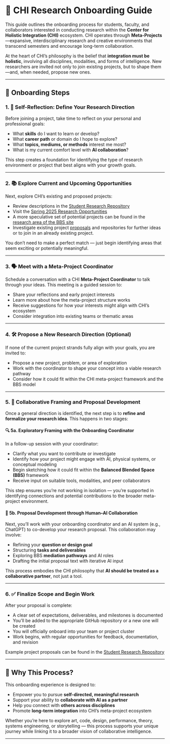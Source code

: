 # 🧭 CHI Research Onboarding Guide  

This guide outlines the onboarding process for students, faculty, and collaborators interested in conducting research within the **Center for Holistic Integration (CHI)** ecosystem. CHI operates through **Meta-Projects**—expansive, interdisciplinary research and creative environments that transcend semesters and encourage long-term collaboration.

At the heart of CHI’s philosophy is the belief that **integration must be holistic**, involving all disciplines, modalities, and forms of intelligence. New researchers are invited not only to join existing projects, but to shape them—and, when needed, propose new ones.

---

## 🔄 Onboarding Steps

### 1. 🧩 Self-Reflection: Define Your Research Direction

Before joining a project, take time to reflect on your personal and professional goals:

- What **skills** do I want to learn or develop?
- What **career path** or domain do I hope to explore?
- What **topics, mediums, or methods** interest me most?
- What is my current comfort level with **AI collaboration**?

This step creates a foundation for identifying the type of research environment or project that best aligns with your growth goals.

---

### 2. 📚 Explore Current and Upcoming Opportunities

Next, explore CHI’s existing and proposed projects:

- Review descriptions in the [Student Research Repository](https://github.com/CHI-CityTech/StudentResearch)
- Visit the [Spring 2025 Research Opportunities](https://chi-citytech.github.io/Spring_2025_Project_Opportunities)
- A more speculative set of potential projects can be found in the [research area of the BBS site](https://sites.google.com/view/balancedblendedspace/projects)
- Investigate existing project [proposals](https://github.com/CHI-CityTech/StudentResearch/tree/main/Proposals_Spring_2025) and repositories for further ideas or to join in an already existing project.  

You don’t need to make a perfect match — just begin identifying areas that seem exciting or potentially meaningful.

---

### 3. 🗣️ Meet with a Meta-Project Coordinator

Schedule a conversation with a CHI **Meta-Project Coordinator** to talk through your ideas. This meeting is a guided session to:

- Share your reflections and early project interests
- Learn more about how the meta-project structure works
- Receive suggestions for how your interests might align with CHI’s ecosystem
- Consider integration into existing teams or thematic areas

---

### 4. 🛠️ Propose a New Research Direction (Optional)

If none of the current project strands fully align with your goals, you are invited to:

- Propose a new project, problem, or area of exploration
- Work with the coordinator to shape your concept into a viable research pathway
- Consider how it could fit within the CHI meta-project framework and the BBS model

---

### 5. 🤝 Collaborative Framing and Proposal Development

Once a general direction is identified, the next step is to **refine and formalize your research idea**. This happens in two stages:

#### 🔍 5a. Exploratory Framing with the Onboarding Coordinator

In a follow-up session with your coordinator:

- Clarify what you want to contribute or investigate
- Identify how your project might engage with AI, physical systems, or conceptual modeling
- Begin sketching how it could fit within the **Balanced Blended Space (BBS)** framework
- Receive input on suitable tools, modalities, and peer collaborators

This step ensures you’re not working in isolation — you’re supported in identifying connections and potential contributions to the broader meta-project environment.

#### 🤖 5b. Proposal Development through Human–AI Collaboration

Next, you’ll work with your onboarding coordinator and an AI system (e.g., ChatGPT) to co-develop your research proposal. This collaboration may involve:

- Refining your **question or design goal**
- Structuring **tasks and deliverables**
- Exploring BBS **mediation pathways** and AI roles
- Drafting the initial proposal text with iterative AI input

This process embodies the CHI philosophy that **AI should be treated as a collaborative partner**, not just a tool.

---

### 6. ✅ Finalize Scope and Begin Work

After your proposal is complete:

- A clear set of expectations, deliverables, and milestones is documented
- You’ll be added to the appropriate GitHub repository or a new one will be created
- You will officially onboard into your team or project cluster
- Work begins, with regular opportunities for feedback, documentation, and revision

Example project proposals can be found in the [Student Research Repository](https://github.com/CHI-CityTech/StudentResearch/tree/main/Proposals_Spring_2025)  

---

## 🌱 Why This Process?

This onboarding experience is designed to:

- Empower you to pursue **self-directed, meaningful research**
- Support your ability to **collaborate with AI as a partner**
- Help you connect with **others across disciplines**
- Promote **long-term integration** into CHI’s meta-project ecosystem

Whether you’re here to explore art, code, design, performance, theory, systems engineering, or storytelling — this process supports your unique journey while linking it to a broader vision of collaborative intelligence.

---

